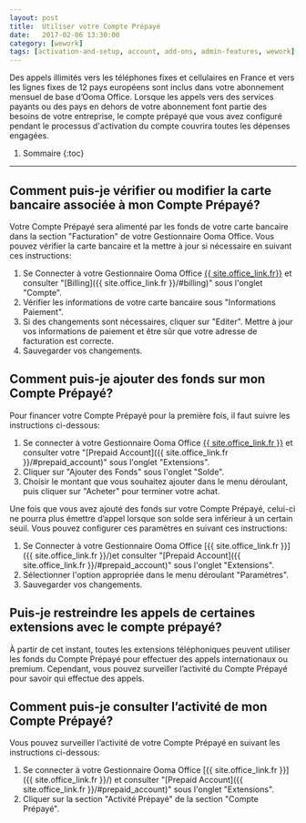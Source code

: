 ```yaml
---
layout: post
title:  Utiliser votre Compte Prépayé
date:   2017-02-06 13:30:00
category: [wework]
tags: [activation-and-setup, account, add-ons, admin-features, wework]
---
```


Des appels illimités vers les téléphones fixes et cellulaires en France et vers les lignes fixes de 12 pays européens sont inclus dans votre abonnement mensuel de base d’Ooma Office. Lorsque les appels vers des services payants ou des pays en dehors de votre abonnement font partie des besoins de votre entreprise, le compte prépayé que vous avez configuré pendant le processus d'activation du compte couvrira toutes les dépenses engagées.

1. Sommaire
{:toc}
* * *

## Comment puis-je vérifier ou modifier la carte bancaire associée à mon Compte Prépayé?

Votre Compte Prépayé sera alimenté par les fonds de votre carte bancaire dans la section "Facturation" de votre Gestionnaire Ooma Office. Vous pouvez vérifier la carte bancaire et la mettre à jour si nécessaire en suivant ces instructions:

1. Se Connecter à votre Gestionnaire Ooma Office [{{ site.office_link.fr}}]({{site.office_link.fr}}) et consulter "[Billing]({{ site.office_link.fr }}/#billing)" sous l'onglet "Compte".
2. Vérifier les informations de votre carte bancaire sous "Informations Paiement".
3. Si des changements sont nécessaires, cliquer sur "Editer". Mettre à jour vos informations de paiement et être sûr que votre adresse de facturation est correcte.
4. Sauvegarder vos changements.

## Comment puis-je ajouter des fonds sur mon Compte Prépayé?

Pour financer votre Compte Prépayé pour la première fois, il faut suivre les instructions ci-dessous:

1. Se connecter à votre Gestionnaire Ooma Office [{{ site.office_link.fr }}]({{site.office_link.fr}}/) et consulter votre "[Prepaid Account]({{ site.office_link.fr }}/#prepaid_account)" sous l'onglet "Extensions".
2. Cliquer sur "Ajouter des Fonds" sous l'onglet "Solde".
3. Choisir le montant que vous souhaitez ajouter dans le menu déroulant, puis cliquer sur "Acheter" pour terminer votre achat.

Une fois que vous avez ajouté des fonds sur votre Compte Prépayé, celui-ci ne pourra plus émettre d’appel lorsque son solde sera inférieur à un certain seuil. Vous pouvez configurer ces paramètres en suivant ces instructions:

1. Se Connecter à votre Gestionnaire Ooma Office [{{ site.office_link.fr }}]({{ site.office_link.fr }}/)et consulter "[Prepaid Account]({{ site.office_link.fr }}/#prepaid_account)" sous l'onglet "Extensions".
2. Sélectionner l'option appropriée dans le menu déroulant "Paramètres".
3. Sauvegarder vos changements.

## Puis-je restreindre les appels de certaines extensions avec le compte prépayé?

À partir de cet instant, toutes les extensions téléphoniques peuvent utiliser les fonds du Compte Prépayé pour effectuer des appels internationaux ou premium. Cependant, vous pouvez surveiller l’activité du Compte Prépayé pour savoir qui effectue des appels.

## Comment puis-je consulter l’activité de mon Compte Prépayé?

Vous pouvez surveiller l’activité de votre Compte Prépayé en suivant les instructions ci-dessous:

1. Se connecter à votre Gestionnaire Ooma Office [{{ site.office_link.fr }}]({{ site.office_link.fr }}/) et consulter "[Prepaid Account]({{ site.office_link.fr }}/#prepaid_account)" sous l'onglet "Extensions".
2. Cliquer sur la section "Activité Prépayé" de la section "Compte Prépayé".